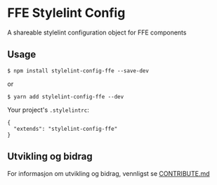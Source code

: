 # FFE Stylelint Config

A shareable stylelint configuration object for FFE components

## Usage

```
$ npm install stylelint-config-ffe --save-dev
```

or

```
$ yarn add stylelint-config-ffe --dev
```

Your project's `.stylelintrc`:

```
{
  "extends": "stylelint-config-ffe"
}
```

## Utvikling og bidrag

For informasjon om utvikling og bidrag, vennligst se
[CONTRIBUTE.md](https://stash.intern.sparebank1.no/projects/FFE/repos/ffe-monorepo/browse/CONTRIBUTE.md)